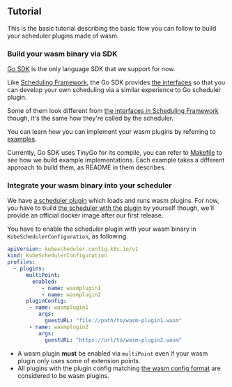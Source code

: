## Tutorial

This is the basic tutorial describing the basic flow you can follow to build your scheduler plugins made of wasm.

### Build your wasm binary via SDK

[Go SDK](../guest/) is the only language SDK that we support for now.

Like [Scheduling Framework](https://kubernetes.io/docs/concepts/scheduling-eviction/scheduling-framework/), 
the Go SDK provides [the interfaces](../guest/api/types.go) so that you can develop your own scheduling 
via a similar experience to Go scheduler plugin.

Some of them look different from [the interfaces in Scheduling Framework](https://github.com/kubernetes/kubernetes/blob/master/pkg/scheduler/framework/interface.go) though, 
it's the same how they're called by the scheduler.

You can learn how you can implement your wasm plugins by referring to [examples](../examples/).

Currently, Go SDK uses TinyGo for its compile, you can refer to [Makefile](../Makefile) to see how we build example implementations.
Each example takes a different approach to build them, as README in them describes.

### Integrate your wasm binary into your scheduler

We have [a scheduler plugin](../scheduler/) which loads and runs wasm plugins.
For now, you have to build [the scheduler with the plugin](../scheduler/cmd/scheduler/main.go) by yourself though, 
we'll provide an official docker image after our first release.

You have to enable the scheduler plugin with your wasm binary in `KubeSchedulerConfiguration`, as following.

```yaml
apiVersion: kubescheduler.config.k8s.io/v1
kind: KubeSchedulerConfiguration
profiles:
  - plugins:
      multiPoint:
        enabled:
           - name: wasmplugin1
           - name: wasmplugin2
      pluginConfig:
       - name: wasmplugin1
          args:
            guestURL: "file://path/to/wasm-plugin1.wasm"
       - name: wasmplugin2
          args:
            guestURL: "https://url/to/wasm-plugin2.wasm"
```

- A wasm plugin **must** be enabled via `multiPoint` even if your wasm plugin only uses some of extension points.
- All plugins with the plugin config matching [the wasm config format](../scheduler/plugin/config.go) are considered to be wasm plugins. 
